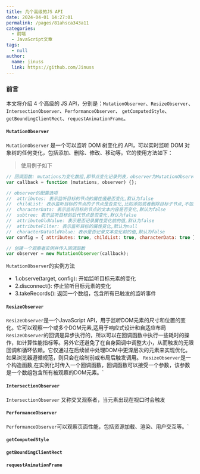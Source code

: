 ```yaml
---
title: 几个高级的JS API
date: 2024-04-01 14:27:01
permalink: /pages/81ahsca343a11
categories:
  - 前端
  - JavaScript文章
tags:
  - null
author:
  name: jinuss
  link: https://github.com/Jinuss
---
```


### 前言

本文将介绍 4 个高级的 JS API，分别是：`MutationObserver`、`ResizeObserver`、`IntersectionObserver`、`PerformanceObserver`、 `getComputedStyle`、`getBoundingClientRect`、`requestAnimationFrame`。

#### `MutationObserver`

`MutationObserver` 是一个可以监听 DOM 树变化的 API，可以实时监听 DOM 对象树的任何变化，包括添加、删除、修改、移动等。它的使用方法如下：

> 使用例子如下
```js
// 回调函数: mutations为变化数组,即节点变化记录列表，observer为MutationObserver对象
var callback = function (mutations, observer) {};

// observer的配置选项
//  attributes: 表示监听目标的节点的属性值是否变化,默认为false
//  childList: 表示监听目标的节点的子节点是否变化,比如添加或者删除目标子节点,不包括修改子节点以及子节点后代的变化,默认为false,
//  characterData: 表示监听目标的节点的文本内容是否变化,默认为false
//  subtree: 表示监听目标的后代节点是否变化,默认为false
//  attributeOldValue: 表示是否记录属性变化前的值,默认为false
//  attributeFilter: 表示监听目标的属性变化,默认为null
//  characterDataOldValue: 表示是否记录文本变化前的值,默认为false
var config = { attributes: true, childList: true, characterData: true };

// 创建一个观察者实例并传入回调函数
var observer = new MutationObserver(callback);


```

`MutationObserver`的实例方法
  - 1.observe(target, config): 开始监听目标元素的变化
  - 2.disconnect(): 停止监听目标元素的变化
  - 3.takeRecords(): 返回一个数组，包含所有已触发的监听事件

#### `ResizeObserver`
`ResizeObserver`是一个JavaScript API，用于监听DOM元素的尺寸和位置的变化。它可以观察一个或多个DOM元素,适用于响应式设计和自适应布局
`ResizeObserver`的回调是异步执行的，所以可以在回调函数中执行一些耗时的操作，如计算性能指标等。另外它还避免了在自身回调中调整大小，从而触发的无限回调和循环依赖。它仅通过在后续帧中处理DOM中更深层次的元素来实现优化。如果浏览器遵循规范，则只会在绘制前或布局后触发调用。
`ResizeObserver`是一个构造函数,在实例化时传入一个回调函数，回调函数可以接受一个参数，该参数是一个数组包含所有被观察的DOM元素。`

#### `IntersectionObserver`
`IntersectionObserver` 又称交叉观察者，当元素出现在视口时会触发

#### `PerformanceObserver`
`PerformanceObserver`可以观察页面性能，包括资源加载、渲染、用户交互等。`

#### `getComputedStyle`

#### `getBoundingClientRect`

#### `requestAnimationFrame`

